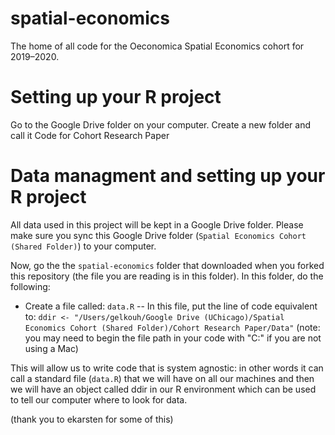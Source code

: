 # spatial-economics
The home of all code for the Oeconomica Spatial Economics cohort for 2019–2020.

# Setting up your R project
Go to the Google Drive folder on your computer. Create a new folder and call it Code for Cohort Research Paper



# Data managment and setting up your R project
All data used in this project will be kept in a Google Drive folder. Please make sure you sync this Google Drive folder (`Spatial Economics Cohort (Shared Folder)`) to your computer.

Now, go the the `spatial-economics` folder that downloaded when you forked this repository (the file you are reading is in this folder). In this folder, do the following:
- Create a file called: `data.R`
-- In this file, put the line of code equivalent to: `ddir <- "/Users/gelkouh/Google Drive (UChicago)/Spatial Economics Cohort (Shared Folder)/Cohort Research Paper/Data"` (note: you may need to begin the file path in your code with "C:" if you are not using a Mac)
  
This will allow us to write code that is system agnostic: in other words it can call a standard file (`data.R`) that we will have on all our machines and then we will have an object called ddir in our R environment which can be used to tell our computer where to look for data. 

(thank you to ekarsten for some of this)

